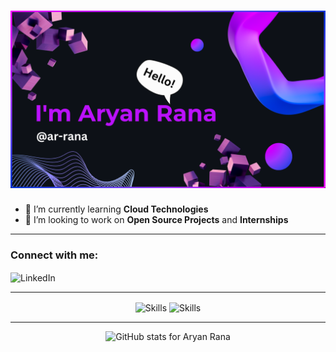 <h1 align="center">
  <img src="GitHub-page.png" alt="Hi 👋, I'm Aryan Rana(@ar-rana)">
</h1>

- 🌱 I’m currently learning **Cloud Technologies**
- 💞️ I’m looking to work on **Open Source Projects** and **Internships**

---

<h3 align="left" font="bold">Connect with me:</h3>
<p>
  <a href="https://www.linkedin.com/in/-aryan-rana" target="_blank" style="text-decoration:none;">
    <img align="center" target="_blank" src="https://skillicons.dev/icons?i=linkedin" alt="LinkedIn">
  </a>
</p>

---

<p align="center">
  <img align="center" src="https://skillicons.dev/icons?i=html,css,javascript,typescript,tailwind,react,spring,express,nodejs,java,mysql,postgresql,firebase" alt="Skills">
  <img align="center" src="https://skillicons.dev/icons?i=git,github,docker,postman,azure" alt="Skills">
</p>

---

  <p align="center">
    <img width="55%" src="https://github-readme-streak-stats.herokuapp.com/?user=ar-rana&theme=midnight-purple&hide_border=true" alt="GitHub stats for Aryan Rana">
  </p>

<!---
<p align="center">
  <img width="45%" src="https://github-readme-stats.vercel.app/api?username=ar-rana&show_icons=true&locale=en" alt="GitHub stats for Aryan Rana">
</p>

---
